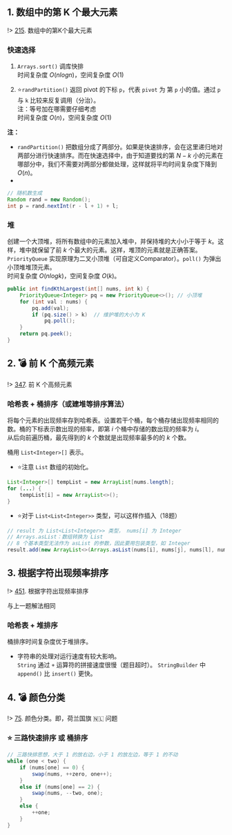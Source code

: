 ## 1. 数组中的第 K 个最大元素

!> [215](https://leetcode-cn.com/problems/kth-largest-element-in-an-array/description/). 数组中的第K个最大元素

### 快速选择
1. `Arrays.sort()` 调库快排  
时间复杂度 $O(nlogn)$，空间复杂度 $O(1)$  


2. ⭐`randPartition()` 返回 pivot 的下标 `p`，代表 `pivot` 为 第 `p` 小的值。通过 `p` 与 `k` 比较来反复调用（分治）。  
注：等号加在哪需要仔细考虑  
时间复杂度 $O(n)$，空间复杂度 $O(1)$

**注：**  
- `randPartition()` 把数组分成了两部分。如果是快速排序，会在这里递归地对两部分进行快速排序。而在快速选择中，由于知道要找的第 $N - k$ 小的元素在哪部分中，我们不需要对两部分都做处理，这样就将平均时间复杂度下降到 $O(n)$。
- 
```java
// 随机数生成
Random rand = new Random();
int p = rand.nextInt(r - l + 1) + l;
```


### 堆
创建一个大顶堆，将所有数组中的元素加入堆中，并保持堆的大小小于等于 $k$。这样，堆中就保留了前 $k$ 个最大的元素。这样，堆顶的元素就是正确答案。  
`PriorityQueue` 实现原理为二叉小顶堆（可自定义Comparator）。`poll()` 为弹出小顶堆堆顶元素。  
时间复杂度 $O(nlogk)$，空间复杂度 $O(k)$。
```Java
public int findKthLargest(int[] nums, int k) {
    PriorityQueue<Integer> pq = new PriorityQueue<>(); // 小顶堆
    for (int val : nums) {
        pq.add(val);
        if (pq.size() > k)  // 维护堆的大小为 K
            pq.poll();
    }
    return pq.peek();
} 
```

## 2. 💣 前 K 个高频元素

!> [347](https://leetcode-cn.com/problems/top-k-frequent-elements/description/). 前 K 个高频元素

### 哈希表 + 桶排序（或建堆等排序算法）
将每个元素的出现频率存到哈希表。设置若干个桶，每个桶存储出现频率相同的数。桶的下标表示数出现的频率，即第 $i$ 个桶中存储的数出现的频率为 $i$。  
从后向前遍历桶，最先得到的 $k$ 个数就是出现频率最多的的 $k$ 个数。

桶用 `List<Integer>[]` 表示。

- ⭐注意 `List` 数组的初始化。  
```java
List<Integer>[] tempList = new ArrayList[nums.length];
for (...) {
    tempList[i] = new ArrayList<>();
}
```
- ⭐对于 `List<List<Integer>>` 类型，可以这样作插入（18题）
```java
// result 为 List<List<Integer>> 类型， nums[i] 为 Integer
// Arrays.asList：数组转换为 List
// 8 个基本类型无法作为 asList 的参数，因此要用包装类型，如 Integer
result.add(new ArrayList<>(Arrays.asList(nums[i], nums[j], nums[l], nums[r])));
```

## 3. 根据字符出现频率排序

!> [451](https://leetcode-cn.com/problems/sort-characters-by-frequency/description/). 根据字符出现频率排序

与上一题解法相同

### 哈希表 + 堆排序
桶排序时间复杂度优于堆排序。  
- 字符串的处理对运行速度有较大影响。  
  `String` 通过 `+` 运算符的拼接速度很慢（题目超时）。 `StringBuilder` 中 `append()` 比 `insert()` 更快。

## 4. 💣 颜色分类

!> [75](https://leetcode-cn.com/problems/sort-colors/). 颜色分类。即，荷兰国旗 🇳🇱 问题

### **⭐ 三路快速排序** 或 桶排序

```java
// 三路快排思想，大于 1 的放右边，小于 1 的放左边，等于 1 的不动
while (one < two) {
    if (nums[one] == 0) {
        swap(nums, ++zero, one++);
    }
    else if (nums[one] == 2) {
        swap(nums, --two, one);
    }
    else {
        ++one;
    }
}
```
